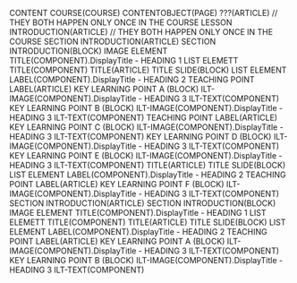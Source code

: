CONTENT
    COURSE(COURSE)
        CONTENTOBJECT(PAGE)
            ???(ARTICLE)  // THEY BOTH HAPPEN ONLY ONCE IN THE COURSE
            LESSON INTRODUCTION(ARTICLE) // THEY BOTH HAPPEN ONLY ONCE IN THE COURSE
            SECTION INTRODUCTION(ARTICLE)
                SECTION INTRODUCTION(BLOCK)
                    IMAGE ELEMENT TITLE(COMPONENT).DisplayTitle - HEADING 1
                    LIST ELEMETT TITLE(COMPONENT)
            TITLE(ARTICLE)
                TITLE SLIDE(BLOCK)
                    LIST ELEMENT LABEL(COMPONENT).DisplayTitle - HEADING 2
            TEACHING POINT LABEL(ARTICLE)
                KEY LEARNING POINT A (BLOCK)
                    ILT-IMAGE(COMPONENT).DisplayTitle - HEADING 3
                    ILT-TEXT(COMPONENT)
                KEY LEARNING POINT B (BLOCK)
                    ILT-IMAGE(COMPONENT).DisplayTitle - HEADING 3
                    ILT-TEXT(COMPONENT)
            TEACHING POINT LABEL(ARTICLE)
                KEY LEARNING POINT C (BLOCK)
                    ILT-IMAGE(COMPONENT).DisplayTitle - HEADING 3
                    ILT-TEXT(COMPONENT)
                KEY LEARNING POINT D (BLOCK)
                    ILT-IMAGE(COMPONENT).DisplayTitle - HEADING 3
                    ILT-TEXT(COMPONENT)
                KEY LEARNING POINT E (BLOCK)
                    ILT-IMAGE(COMPONENT).DisplayTitle - HEADING 3
                    ILT-TEXT(COMPONENT)
            TITLE(ARTICLE)
                TITLE SLIDE(BLOCK)
                    LIST ELEMENT LABEL(COMPONENT).DisplayTitle - HEADING 2
            TEACHING POINT LABEL(ARTICLE)
                KEY LEARNING POINT F (BLOCK)
                    ILT-IMAGE(COMPONENT).DisplayTitle - HEADING 3
                    ILT-TEXT(COMPONENT)
            SECTION INTRODUCTION(ARTICLE)
                SECTION INTRODUCTION(BLOCK)
                    IMAGE ELEMENT TITLE(COMPONENT).DisplayTitle - HEADING 1
                    LIST ELEMETT TITLE(COMPONENT)
            TITLE(ARTICLE)
                TITLE SLIDE(BLOCK)
                    LIST ELEMENT LABEL(COMPONENT).DisplayTitle - HEADING 2
            TEACHING POINT LABEL(ARTICLE)
                KEY LEARNING POINT A (BLOCK)
                    ILT-IMAGE(COMPONENT).DisplayTitle - HEADING 3
                    ILT-TEXT(COMPONENT)
                KEY LEARNING POINT B (BLOCK)
                    ILT-IMAGE(COMPONENT).DisplayTitle - HEADING 3
                    ILT-TEXT(COMPONENT)
                    